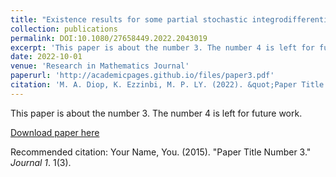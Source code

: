```yaml
---
title: "Existence results for some partial stochastic integrodifferential equations with nonlocal conditions in Hilbert spaces"
collection: publications
permalink: DOI:10.1080/27658449.2022.2043019
excerpt: 'This paper is about the number 3. The number 4 is left for future work.'
date: 2022-10-01
venue: 'Research in Mathematics Journal'
paperurl: 'http://academicpages.github.io/files/paper3.pdf'
citation: 'M. A. Diop, K. Ezzinbi, M. P. LY. (2022). &quot;Paper Title Number 3.&quot; <i>Research in Mathematics</i>. 1(3).'
---
```

This paper is about the number 3. The number 4 is left for future work.

[Download paper here](http://academicpages.github.io/files/paper3.pdf)

Recommended citation: Your Name, You. (2015). "Paper Title Number 3." <i>Journal 1</i>. 1(3).
